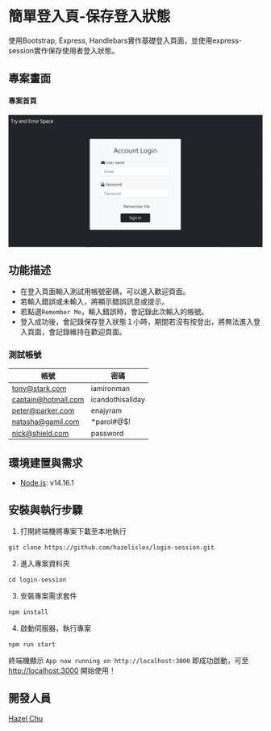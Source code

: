 # 簡單登入頁-保存登入狀態
使用Bootstrap, Express, Handlebars實作基礎登入頁面，並使用express-session實作保存使用者登入狀態。

## 專案畫面
<h4> 專案首頁 </h4>
<img align="center" src="https://github.com/hazelisles/basic-login/blob/master/demo.JPG?raw=true" width="750"/>

## 功能描述
* 在登入頁面輸入測試用帳號密碼，可以進入歡迎頁面。
* 若輸入錯誤或未輸入，將顯示錯誤訊息或提示。
* 若點選`Remember Me`，輸入錯誤時，會記錄此次輸入的帳號。
* 登入成功後，會記錄保存登入狀態１小時，期間若沒有按登出，將無法進入登入頁面，會記錄維持在歡迎頁面。
### 測試帳號
| 帳號 | 密碼 |
|-----|------|
|tony@stark.com|iamironman|
|captain@hotmail.com|icandothisallday|
|peter@parker.com|enajyram|
|natasha@gamil.com|*parol#@$!|
|nick@shield.com|password|

## 環境建置與需求
* [Node.js](https://nodejs.org/en/): v14.16.1

## 安裝與執行步驟
1. 打開終端機將專案下載至本地執行
```
git clone https://github.com/hazelisles/login-session.git
``` 
2. 進入專案資料夾
```
cd login-session
```
3. 安裝專案需求套件
```
npm install 
```
4. 啟動伺服器，執行專案
```
npm run start
```
終端機顯示 `App now running on http://localhost:3000` 即成功啟動，可至 [http://localhost:3000](http://localhost:3000) 開始使用！

## 開發人員
[Hazel Chu](https://github.com/hazelisles)
